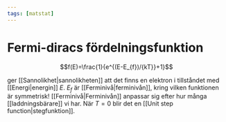 ```yaml
---
tags: [matstat]
---
```

# Fermi-diracs fördelningsfunktion
$$f(E)=\frac{1}{e^{(E-E_{f})/{kT}}+1}$$

ger [[Sannolikhet|sannolikheten]] att det finns en elektron i tillståndet med [[Energi|energin]] $E$. $E_{f}$ är [[Ferminivå|ferminivån]], kring vilken funktionen är symmetrisk! [[Ferminivå|Ferminivån]] anpassar sig efter hur många [[laddningsbärare]] vi har. När $T=0$ blir det en [[Unit step function|stegfunktion]].
